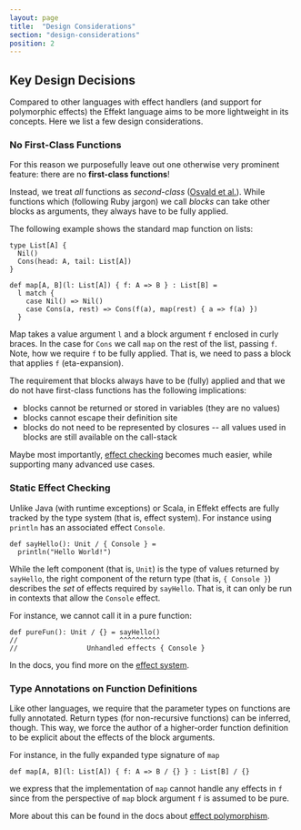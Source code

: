 ```yaml
---
layout: page
title:  "Design Considerations"
section: "design-considerations"
position: 2
---
```



## Key Design Decisions

Compared to other languages with effect handlers (and support for polymorphic effects) the Effekt language
aims to be more lightweight in its concepts. Here we list a few design considerations.

### No First-Class Functions
For this reason we purposefully
leave out one otherwise very prominent feature: there are no **first-class functions**!

Instead, we treat _all_ functions as _second-class_ ([Osvald et al.](https://www.cs.purdue.edu/homes/rompf/papers/osvald-oopsla16.pdf)).
While functions which (following Ruby jargon) we call _blocks_ can take other
blocks as arguments, they always have to be fully applied.

The following example shows the standard map function on lists:

```effekt:hide
type List[A] {
  Nil()
  Cons(head: A, tail: List[A])
}
```
```effekt
def map[A, B](l: List[A]) { f: A => B } : List[B] =
  l match {
    case Nil() => Nil()
    case Cons(a, rest) => Cons(f(a), map(rest) { a => f(a) })
  }
```
Map takes a value argument `l` and a block argument `f` enclosed in curly braces.
In the case for `Cons` we call `map` on the rest of the list, passing `f`. Note,
how we require `f` to be fully applied. That is, we need to pass a block
that applies `f` (eta-expansion).

The requirement that blocks always have to be (fully) applied and that we do not
have first-class functions has the following implications:

- blocks cannot be returned or stored in variables (they are no values)
- blocks cannot escape their definition site
- blocks do not need to be represented by closures -- all values used in blocks are still available on the call-stack

Maybe most importantly, [effect checking](docs/concepts/effect-safety) becomes much easier,
while supporting many advanced use cases.


### Static Effect Checking
Unlike Java (with runtime exceptions) or Scala, in Effekt effects are fully
tracked by the type system (that is, effect system). For instance using
`println` has an associated effect `Console`.

```effekt
def sayHello(): Unit / { Console } =
  println("Hello World!")
```
While the left component (that is, `Unit`) is the type of values returned by
`sayHello`, the right component of the return type (that is, `{ Console }`)
describes the _set_ of effects required by `sayHello`. That is, it can
only be run in contexts that allow the `Console` effect.

For instance, we cannot call it in a pure function:
```effekt
def pureFun(): Unit / {} = sayHello()
//                         ^^^^^^^^^^
//                 Unhandled effects { Console }
```

In the docs, you find more on the [effect system](docs/concepts/effect-safety).

### Type Annotations on Function Definitions
Like other languages, we require that the parameter types on functions are
fully annotated. Return types (for non-recursive functions) can be inferred,
though. This way, we force the author of a higher-order function definition to
be explicit about the effects of the block arguments.

For instance, in the fully expanded type signature of `map`

```effekt
def map[A, B](l: List[A]) { f: A => B / {} } : List[B] / {}
```

we express that the implementation of `map` cannot handle any effects in `f`
since from the perspective of `map` block argument `f` is assumed to be pure.

More about this can be found in the docs about [effect polymorphism](docs/concepts/effect-polymorphism).
